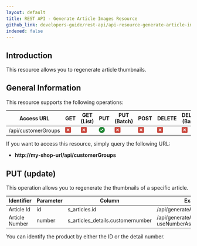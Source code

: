 ```yaml
---
layout: default
title: REST API - Generate Article Images Resource
github_link: developers-guide/rest-api/api-resource-generate-article-images/index.md
indexed: false
---
```


## Introduction

This resource allows you to regenerate article thumbnails.

## General Information

This resource supports the following operations:

|  Access URL                 | GET                 | GET (List)          | PUT                   | PUT (Batch)         | POST                | DELETE              | DELETE (Batch)      |
|-----------------------------|---------------------|---------------------|-----------------------|---------------------|---------------------|---------------------|---------------------|
| /api/customerGroups         | ![No](../img/no.png) | ![No](../img/no.png) | ![Yes](../img/yes.png) | ![No](../img/no.png) | ![No](../img/no.png) | ![No](../img/no.png) | ![No](../img/no.png) |

If you want to access this resource, simply query the following URL:

* **http://my-shop-url/api/customerGroups**

## PUT (update)

This operation allows you to regenerate the thumbnails of a specific article.

| Identifier     | Parameter   | Column                            | Example call                                         |
|----------------|-------------|-----------------------------------|------------------------------------------------------|
| Article Id	 | id		   | s_articles.id  				   | /api/generateArticleImages/2		                  |
| Article Number | number	   | s_articles_details.customernumber | /api/generateArticleImages/20003?useNumberAsId=true  |

You can identify the product by either the ID or the detail number.

